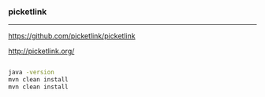 ### picketlink
---
https://github.com/picketlink/picketlink

http://picketlink.org/

```
```

```sh
java -version
mvn clean install
mvn clean install
```

```
```
